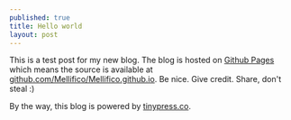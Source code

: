 ```yaml
---
published: true
title: Hello world
layout: post
---
```

This is a test post for my new blog. The blog is hosted on [Github Pages](http://pages.github.com/) which means the source is available at [github.com/Mellifico/Mellifico.github.io](http://github.com/Mellifico/Mellifico.github.io). Be nice. Give credit. Share, don't steal :)

By the way, this blog is powered by [tinypress.co](https://tinypress.co).